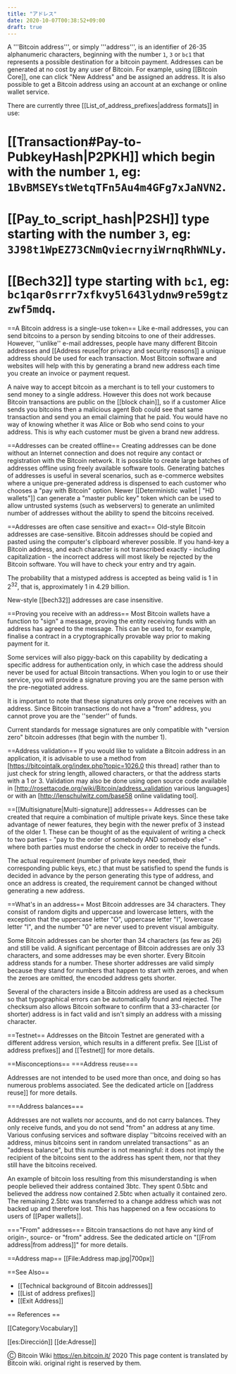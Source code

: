 ```yaml
---
title: "アドレス"
date: 2020-10-07T00:38:52+09:00
draft: true
---
```


A '''Bitcoin address''', or simply '''address''', is an identifier of 26-35 alphanumeric characters, beginning with the number <code>1</code>, <code>3</code> or <code>bc1</code> that represents a possible destination for a bitcoin payment.
Addresses can be generated at no cost by any user of Bitcoin.
For example, using [[Bitcoin Core]], one can click "New Address" and be assigned an address.
It is also possible to get a Bitcoin address using an account at an exchange or online wallet service.

There are currently three [[List_of_address_prefixes|address formats]] in use:
# [[Transaction#Pay-to-PubkeyHash|P2PKH]] which begin with the number <code>1</code>, eg: <code>1BvBMSEYstWetqTFn5Au4m4GFg7xJaNVN2</code>.<!-- tails donation address -->
# [[Pay_to_script_hash|P2SH]] type starting with the number <code>3</code>, eg: <code>3J98t1WpEZ73CNmQviecrnyiWrnqRhWNLy</code><!-- anyone-can-spend, null script -->.
# [[Bech32]] type starting with <code>bc1</code>, eg: <code>bc1qar0srrr7xfkvy5l643lydnw9re59gtzzwf5mdq</code>.<!--some example LN wallet-->

==A Bitcoin address is a single-use token==
Like e-mail addresses, you can send bitcoins to a person by sending bitcoins to one of their addresses.
However, ''unlike'' e-mail addresses, people have many different Bitcoin addresses and [[Address reuse|for privacy and security reasons]] a unique address should be used for each transaction.
Most Bitcoin software and websites will help with this by generating a brand new address each time you create an invoice or payment request.

A naive way to accept bitcoin as a merchant is to tell your customers to send money to a single address. However this does not work because Bitcoin transactions are public on the [[block chain]], so if a customer Alice sends you bitcoins then a malicious agent Bob could see that same transaction and send you an email claiming that he paid. You would have no way of knowing whether it was Alice or Bob who send coins to your address. This is why each customer must be given a brand new address.

==Addresses can be created offline==
Creating addresses can be done without an Internet connection and does not require any contact or registration with the Bitcoin network.
It is possible to create large batches of addresses offline using freely available software tools.
Generating batches of addresses is useful in several scenarios, such as e-commerce websites where a unique pre-generated address is dispensed to each customer who chooses a "pay with Bitcoin" option.
Newer [[Deterministic wallet | "HD wallets"]] can generate a "master public key" token which can be used to allow untrusted systems (such as webservers) to generate an unlimited number of addresses without the ability to spend the bitcoins received.

==Addresses are often case sensitive and exact==
Old-style Bitcoin addresses are case-sensitive.  Bitcoin addresses should be copied and pasted using the computer's clipboard wherever possible. If you hand-key a Bitcoin address, and each character is not transcribed exactly - including capitalization - the incorrect address will most likely be rejected by the Bitcoin software.  You will have to check your entry and try again.

The probability that a mistyped address is accepted as being valid is 1 in 2<sup>32</sup>, that is, approximately 1 in 4.29 billion.

New-style [[bech32]] addresses are case insensitive.

==Proving you receive with an address==
Most Bitcoin wallets have a function to "sign" a message, proving the entity receiving funds with an address has agreed to the message.
This can be used to, for example, finalise a contract in a cryptographically provable way prior to making payment for it.

Some services will also piggy-back on this capability by dedicating a specific address for authentication only, in which case the address should never be used for actual Bitcoin transactions.
When you login to or use their service, you will provide a signature proving you are the same person with the pre-negotiated address.

It is important to note that these signatures only prove one receives with an address.
Since Bitcoin transactions do not have a "from" address, you cannot prove you are the ''sender'' of funds.

Current standards for message signatures are only compatible with "version zero" bitcoin addresses (that begin with the number 1).

==Address validation==
If you would like to validate a Bitcoin address in an application, it is advisable to use a method from [https://bitcointalk.org/index.php?topic=1026.0 this thread] rather than to just check for string length, allowed characters, or that the address starts with a 1 or 3.  Validation may also be done using open source code available in [http://rosettacode.org/wiki/Bitcoin/address_validation various languages] or with an [http://lenschulwitz.com/base58 online validating tool]. 

==[[Multisignature|Multi-signature]] addresses==
Addresses can be created that require a combination of multiple private keys.
Since these take advantage of newer features, they begin with the newer prefix of 3 instead of the older 1.
These can be thought of as the equivalent of writing a check to two parties - "pay to the order of somebody AND somebody else" - where both parties must endorse the check in order to receive the funds.

The actual requirement (number of private keys needed, their corresponding public keys, etc.) that must be satisfied to spend the funds is decided in advance by the person generating this type of address, and once an address is created, the requirement cannot be changed without generating a new address.

==What's in an address==
Most Bitcoin addresses are 34 characters.
They consist of random digits and uppercase and lowercase letters, with the exception that the uppercase letter "O", uppercase letter "I", lowercase letter "l", and the number "0" are never used to prevent visual ambiguity.

Some Bitcoin addresses can be shorter than 34 characters (as few as 26) and still be valid.
A significant percentage of Bitcoin addresses are only 33 characters, and some addresses may be even shorter.
Every Bitcoin address stands for a number.
These shorter addresses are valid simply because they stand for numbers that happen to start with zeroes, and when the zeroes are omitted, the encoded address gets shorter.

Several of the characters inside a Bitcoin address are used as a checksum so that typographical errors can be automatically found and rejected.
The checksum also allows Bitcoin software to confirm that a 33-character (or shorter) address is in fact valid and isn't simply an address with a missing character.

==Testnet==
Addresses on the Bitcoin Testnet are generated with a different address version, which results in a different prefix.
See [[List of address prefixes]] and [[Testnet]] for more details.

==Misconceptions==
===Address reuse===

Addresses are not intended to be used more than once, and doing so has numerous problems associated.
See the dedicated article on [[address reuse]] for more details.

===Address balances===

Addresses are not wallets nor accounts, and do not carry balances.
They only receive funds, and you do not send "from" an address at any time.
Various confusing services and software display ''bitcoins received with an address, minus bitcoins sent in random unrelated transactions'' as an "address balance", but this number is not meaningful: it does not imply the recipient of the bitcoins sent to the address has spent them, nor that they still have the bitcoins received.

An example of bitcoin loss resulting from this misunderstanding is when people believed their address contained 3btc. They spent 0.5btc and believed the address now contained 2.5btc when actually it contained zero. The remaining 2.5btc was transferred to a change address which was not backed up and therefore lost. This has happened on a few occasions to users of [[Paper wallets]].

==="From" addresses===
Bitcoin transactions do not have any kind of origin-, source- or "from" address. See the dedicated article on "[[From address|from address]]" for more details.


==Address map==
[[File:Address map.jpg|700px]]


==See Also==
* [[Technical background of Bitcoin addresses]]
* [[List of address prefixes]]
* [[Exit Address]]

== References ==
<references/>

[[Category:Vocabulary]]

[[es:Dirección]]
[[de:Adresse]]

Ⓒ Bitcoin Wiki https://en.bitcoin.it/ 2020
This page content is translated by Bitcoin wiki. original right is reserved by them.
